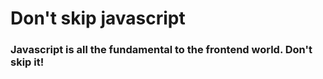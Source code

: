 # Don't skip javascript

### Javascript is all the fundamental to the frontend world. Don't skip it!
